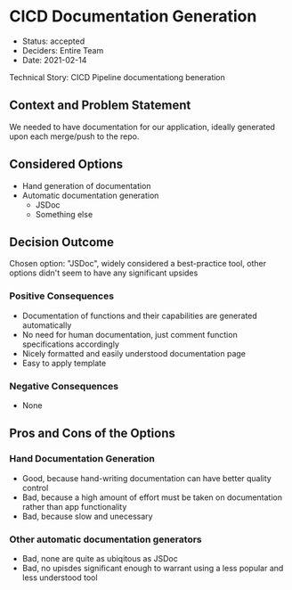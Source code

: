 # CICD Documentation Generation

- Status: accepted
- Deciders: Entire Team
- Date: 2021-02-14

Technical Story: CICD Pipeline documentationg beneration

## Context and Problem Statement

We needed to have documentation for our application, ideally generated upon each merge/push to the repo.

## Considered Options

- Hand generation of documentation
- Automatic documentation generation
  - JSDoc
  - Something else

## Decision Outcome

Chosen option: "JSDoc", widely considered a best-practice tool, other options didn't seem to have any significant upsides

### Positive Consequences <!-- optional -->

- Documentation of functions and their capabilities are generated automatically
- No need for human documentation, just comment function specifications accordingly
- Nicely formatted and easily understood documentation page
- Easy to apply template

### Negative Consequences <!-- optional -->

- None

## Pros and Cons of the Options <!-- optional -->

### Hand Documentation Generation

- Good, because hand-writing documentation can have better quality control
- Bad, because a high amount of effort must be taken on documentation rather than app functionality
- Bad, because slow and unecessary

### Other automatic documentation generators

- Bad, none are quite as ubiqitous as JSDoc
- Bad, no upisdes significant enough to warrant using a less popular and less understood tool
